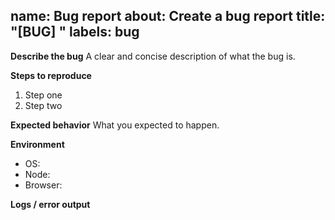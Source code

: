 name: Bug report
about: Create a bug report
title: "[BUG] "
labels: bug
---

**Describe the bug**
A clear and concise description of what the bug is.

**Steps to reproduce**
1. Step one
2. Step two

**Expected behavior**
What you expected to happen.

**Environment**
- OS:
- Node:
- Browser:

**Logs / error output**
